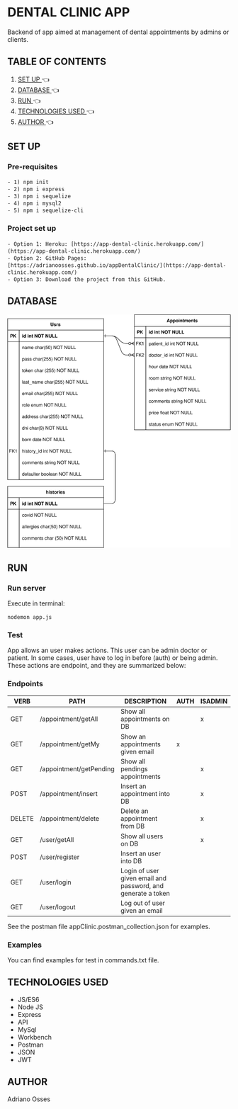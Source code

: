 # DENTAL CLINIC APP
Backend of app aimed at management of dental appointments by admins or clients.
## TABLE OF CONTENTS
1. [ SET UP ](#inst) :point_left:
2. [ DATABASE ](#db) :point_left:
3. [ RUN ](#run) :point_left:
4. [ TECHNOLOGIES USED ](#tech) :point_left:
5. [ AUTHOR ](#author) :point_left:

<a name="inst"></a>
## SET UP
### Pre-requisites
    - 1) npm init
    - 2) npm i express
    - 3) npm i sequelize
    - 4) npm i mysql2
    - 5) npm i sequelize-cli

### Project set up
    - Option 1: Heroku: [https://app-dental-clinic.herokuapp.com/](https://app-dental-clinic.herokuapp.com/)
    - Option 2: GitHub Pages: [https://adrianoosses.github.io/appDentalClinic/](https://app-dental-clinic.herokuapp.com/)
    - Option 3: Download the project from this GitHub.

<a name="db"></a>
## DATABASE
<img src="./entity-relationship-diagram.svg">

<a name="run"></a>
## RUN
### Run server
Execute in terminal:
```
nodemon app.js
```
### Test
App allows an user makes actions. This user can be admin doctor or patient. In some cases, user have to log in before (auth) or being admin. These actions are endpoint, and they are summarized below: 
### Endpoints
| VERB| PATH|DESCRIPTION|AUTH|ISADMIN|
| ----- | ---- | ---- | ---- | ---- |
| GET | /appointment/getAll | Show all appointments on DB |  | x |
| GET | /appointment/getMy | Show an appointments given email | x |  |
| GET | /appointment/getPending | Show all pendings appointments |  | x |
| POST| /appointment/insert | Insert an appointment into DB | | x |
| DELETE | /appointment/delete | Delete an appointment from DB | | x |
| GET | /user/getAll | Show all users on DB |  | x |
| POST | /user/register | Insert an user into DB |  | |
| GET | /user/login | Login of user given email and password, and generate a token |  |  |
| GET | /user/logout | Log out of user given an email |  |  |

See the postman file appClinic.postman_collection.json for examples.

### Examples
You can find examples for test in commands.txt file.

<a name="tech"></a>
## TECHNOLOGIES USED
- JS/ES6
- Node JS
- Express
- API
- MySql
- Workbench
- Postman
- JSON
- JWT

<a name="author"></a>
## AUTHOR
Adriano Osses



